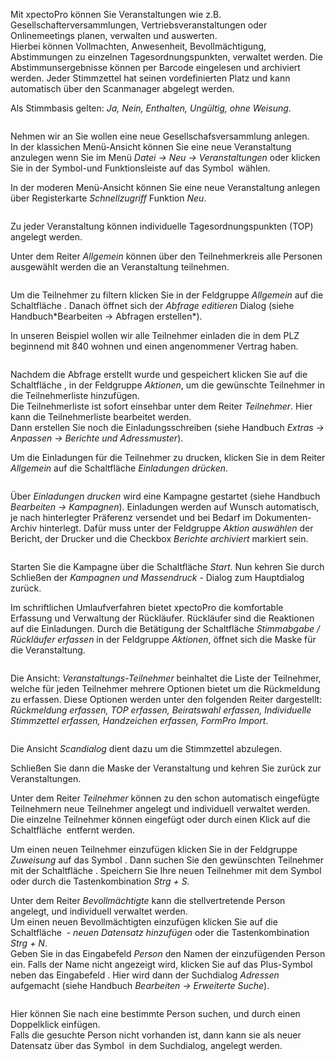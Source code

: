 <!DOCTYPE html>
<html>
<head>
<meta charset="utf-8">
<meta name="viewport" content="width=device-width, initial-scale=1.0">
<title>600_Veranstaltungen.md</title>
<link rel="stylesheet" href="https://stackedit.io/res-min/themes/base.css" />
<script type="text/javascript" src="https://cdn.mathjax.org/mathjax/latest/MathJax.js?config=TeX-AMS_HTML"></script>
</head>
<body><div class="container"><p>Mit xpectoPro können Sie Veranstaltungen wie z.B.  Gesellschafterversammlungen, Vertriebsveranstaltungen oder Onlinemeetings planen, verwalten und auswerten.  <br>
Hierbei können Vollmachten, Anwesenheit, Bevollmächtigung, Abstimmungen zu einzelnen Tagesordnungspunkten, verwaltet werden. Die Abstimmunsergebnisse können per Barcode eingelesen und archiviert werden. Jeder Stimmzettel hat seinen vordefinierten Platz und kann automatisch über den Scanmanager abgelegt werden.</p>

<p>Als Stimmbasis gelten: <em>Ja, Nein, Enthalten, Ungültig, ohne Weisung</em>.</p>

<p><img src="http://xpecto.github.io/docs/img/img_1461314474687.png" alt="" title=""></p>

<p>Nehmen wir an Sie wollen eine neue Gesellschafsversammlung anlegen.  <br>
In der klassichen Menü-Ansicht können Sie eine neue Veranstaltung anzulegen wenn Sie  im Menü <em>Datei → Neu → Veranstaltungen</em> oder klicken Sie in der Symbol-und Funktionsleiste auf das Symbol <img src="http://xpecto.github.io/docs/img/img_1461313282979.png" alt="" title=""> wählen. </p>

<p>In der moderen Menü-Ansicht können Sie eine neue Veranstaltung anlegen über Registerkarte <em>Schnellzugriff</em> Funktion <em>Neu</em>.</p>

<p><img src="http://xpecto.github.io/docs/img/img_1461314296087.png" alt="" title=""></p>

<p>Zu jeder Veranstaltung können individuelle Tagesordnungspunkten (TOP) angelegt werden. </p>

<p>Unter dem Reiter <em>Allgemein</em> können über den Teilnehmerkreis alle Personen ausgewählt werden die an Veranstaltung teilnehmen. </p>

<p><img src="http://xpecto.github.io/docs/img/img_1461314600710.png" alt="" title=""></p>

<p>Um die Teilnehmer zu filtern klicken Sie in der Feldgruppe <em>Allgemein</em> auf die Schaltfläche <img src="http://xpecto.github.io/docs/img/img_1461319360655.png" alt="" title="">. Danach öffnet sich der <em>Abfrage editieren</em> Dialog (siehe Handbuch*Bearbeiten → Abfragen erstellen*). </p>

<p>In unseren Beispiel wollen wir alle Teilnehmer einladen die in dem PLZ beginnend mit 840 wohnen und einen angenommener Vertrag haben.</p>

<p><img src="http://xpecto.github.io/docs/img/img_1461314777280.png" alt="" title=""></p>

<p>Nachdem die Abfrage erstellt wurde und gespeichert klicken Sie auf die Schaltfläche <img src="http://xpecto.github.io/docs/img/img_1461319694044.png" alt="" title="">, in der Feldgruppe <em>Aktionen</em>, um die gewünschte Teilnehmer in die Teilnehmerliste hinzufügen.  <br>
Die Teilnehmerliste ist sofort einsehbar unter dem Reiter <em>Teilnehmer</em>. Hier kann die Teilnehmerliste bearbeitet werden.  <br>
Dann erstellen Sie noch die Einladungsschreiben (siehe Handbuch <em>Extras → Anpassen → Berichte und Adressmuster</em>).</p>

<p>Um die Einladungen für die Teilnehmer zu drucken, klicken Sie in dem Reiter <em>Allgemein</em> auf die  Schaltfläche <em>Einladungen drücken</em>.</p>

<p><img src="http://xpecto.github.io/docs/img/img_1461320327814.png" alt="" title=""></p>

<p>Über <em>Einladungen drucken</em> wird eine Kampagne gestartet (siehe Handbuch <em>Bearbeiten → Kampagnen</em>). Einladungen werden auf Wunsch automatisch, je nach hinterlegter Präferenz versendet und bei Bedarf im Dokumenten-Archiv hinterlegt. Dafür muss unter der Feldgruppe <em>Aktion auswählen</em> der Bericht, der Drucker und die Checkbox <em>Berichte archiviert</em> markiert sein.</p>

<p><img src="http://xpecto.github.io/docs/img/img_1461322319878.png" alt="" title=""></p>

<p>Starten Sie die Kampagne über die Schaltfläche <em>Start</em>. Nun kehren Sie durch Schließen der <em>Kampagnen und Massendruck</em> - Dialog zum Hauptdialog zurück.</p>

<p>Im schriftlichen Umlaufverfahren bietet xpectoPro die komfortable Erfassung  und Verwaltung der Rückläufer. Rückläufer sind die Reaktionen auf die Einladungen. Durch die Betätigung der Schaltfläche <em>Stimmabgabe / Rückläufer erfassen</em> in der Feldgruppe <em>Aktionen</em>, öffnet sich die Maske für die Veranstaltung. </p>

<p><img src="http://xpecto.github.io/docs/img/img_1461322959365.png" alt="" title=""></p>

<p>Die Ansicht: <em>Veranstaltungs-Teilnehmer</em> beinhaltet die Liste der Teilnehmer, welche für jeden Teilnehmer mehrere Optionen bietet um die Rückmeldung zu erfassen. Diese Optionen werden unter den folgenden Reiter dargestellt: <em>Rückmeldung erfassen, TOP erfassen, Beiratswahl erfassen, Individuelle Stimmzettel erfassen, Handzeichen erfassen, FormPro Import</em>.</p>

<p><img src="http://xpecto.github.io/docs/img/img_1461323343138.png" alt="" title=""></p>

<p>Die Ansicht <em>Scandialog</em> dient dazu um die Stimmzettel abzulegen.   </p>

<p>Schließen Sie dann die Maske der Veranstaltung und kehren Sie zurück zur Veranstaltungen.</p>

<p>Unter dem Reiter <em>Teilnehmer</em> können zu den schon automatisch eingefügte Teilnehmern neue Teilnehmer angelegt und individuell verwaltet werden. Die einzelne Teilnehmer können eingefügt oder durch einen Klick auf die Schaltfläche <img src="http://xpecto.github.io/docs/img/img_1461320109663.png" alt="" title=""> entfernt werden.</p>

<p>Um einen neuen Teilnehmer einzufügen klicken Sie in der Feldgruppe <em>Zuweisung</em> auf das Symbol <img src="http://xpecto.github.io/docs/img/img_1461320082734.png" alt="" title="">.  Dann suchen Sie den gewünschten Teilnehmer mit der Schaltfläche <img src="http://xpecto.github.io/docs/img/img_1461327304888.png" alt="" title="">. Speichern Sie Ihre neuen Teilnehmer mit dem Symbol <img src="http://xpecto.github.io/docs/img/img_1461327217908.png" alt="" title=""> oder durch die Tastenkombination <em>Strg + S.</em></p>

<p>Unter dem Reiter <em>Bevollmächtigte</em> kann die stellvertretende Person angelegt, und individuell verwaltet werden. <br>
Um einen neuen Bevollmächtigten einzufügen klicken Sie auf die Schaltfläche <img src="http://xpecto.github.io/docs/img/img_1439208928813.png" alt="" title=""> - <em>neuen Datensatz hinzufügen</em>  oder die Tastenkombination <em>Strg + N</em>. <br>
 Geben Sie in das Eingabefeld <em>Person</em> den Namen der einzufügenden Person ein. Falls der Name nicht angezeigt wird, klicken Sie auf das Plus-Symbol neben das Eingabefeld <img src="http://xpecto.github.io/docs/img/img_1439210074824.png" alt="" title="">. Hier wird dann der Suchdialog <em>Adressen</em> aufgemacht (siehe Handbuch <em>Bearbeiten → Erweiterte Suche</em>). </p>

<p><img src="http://xpecto.github.io/docs/img/img_1461327544585.png" alt="" title=""></p>

<p>Hier können Sie nach eine bestimmte Person suchen, und durch einen Doppelklick einfügen. <br>
Falls die gesuchte Person nicht vorhanden ist, dann kann sie als neuer Datensatz über das Symbol <img src="http://xpecto.github.io/docs/img/img_1461327585227.png" alt="" title=""> in dem Suchdialog, angelegt werden.</p></div></body>
</html>